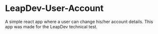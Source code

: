 # LeapDev-User-Account
 A simple react app where a user can change his/her account details. This app was made for the LeapDev technical test. 
